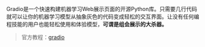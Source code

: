 Gradio是一个快速构建机器学习Web展示页面的开源Python库。只需要几行代码就可以让你的机器学习模型从抽象灰色的代码变成轻松的交互界面。让没有任何编程技能的用户也能轻松使用和体验模型，**可谓是组会展示的大杀器。**

> 官方教程：[gradio](https://www.gradio.app/)